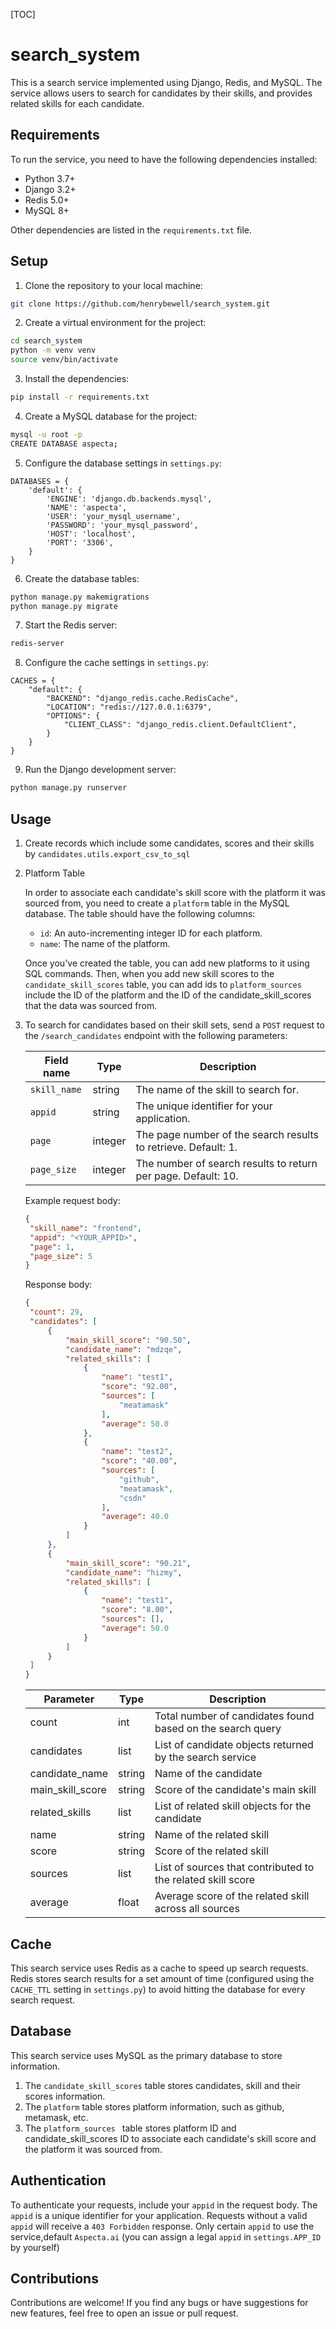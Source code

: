 [TOC]

# search_system

This is a search service implemented using Django, Redis, and MySQL. The service allows users to search for candidates by their skills, and provides related skills for each candidate.

## Requirements

To run the service, you need to have the following dependencies installed:

- Python 3.7+
- Django 3.2+
- Redis 5.0+
- MySQL 8+

Other dependencies are listed in the `requirements.txt` file. 

## Setup

1. Clone the repository to your local machine:

```bash
git clone https://github.com/henrybewell/search_system.git
```

2. Create a virtual environment for the project:

```bash
cd search_system
python -m venv venv
source venv/bin/activate
```

3. Install the dependencies:

```bash
pip install -r requirements.txt
```

4. Create a MySQL database for the project:

```bash
mysql -u root -p
CREATE DATABASE aspecta;
```

5. Configure the database settings in `settings.py`:

```
DATABASES = {
    'default': {
        'ENGINE': 'django.db.backends.mysql',
        'NAME': 'aspecta',
        'USER': 'your_mysql_username',
        'PASSWORD': 'your_mysql_password',
        'HOST': 'localhost',
        'PORT': '3306',
    }
}
```

6. Create the database tables:

```bash
python manage.py makemigrations
python manage.py migrate
```

7. Start the Redis server:

```bash
redis-server
```

8. Configure the cache settings in `settings.py`:

```
CACHES = {
    "default": {
        "BACKEND": "django_redis.cache.RedisCache",
        "LOCATION": "redis://127.0.0.1:6379",
        "OPTIONS": {
            "CLIENT_CLASS": "django_redis.client.DefaultClient",
        }
    }
}
```

9. Run the Django development server:

```bash
python manage.py runserver
```

## Usage

1. Create records which include some candidates, scores and their skills by `candidates.utils.export_csv_to_sql`

2. Platform Table

   In order to associate each candidate's skill score with the platform it was sourced from, you need to create a `platform` table in the MySQL database. The table should have the following columns:

   - `id`: An auto-incrementing integer ID for each platform.
   - `name`: The name of the platform.

   Once you've created the table, you can add new platforms to it using SQL commands. Then, when you add new skill scores to the `candidate_skill_scores` table, you can add ids to `platform_sources ` include the ID of the platform and  the ID of the candidate_skill_scores that the data was sourced from.

3. To search for candidates based on their skill sets, send a `POST` request to the `/search_candidates` endpoint with the following parameters:

   | Field name   | Type    | Description                                                  |
   | ------------ | ------- | ------------------------------------------------------------ |
   | `skill_name` | string  | The name of the skill to search for.                         |
   | `appid`      | string  | The unique identifier for your application.                  |
   | `page`       | integer | The page number of the search results to retrieve. Default: 1. |
   | `page_size`  | integer | The number of search results to return per page. Default: 10. |

   Example request body:

   ```json
   {
    "skill_name": "frontend",
    "appid": "<YOUR_APPID>",
    "page": 1,
    "page_size": 5
   }
   ```

   Response body:

   ```json
   {
    "count": 29,
    "candidates": [
        {
            "main_skill_score": "90.50",
            "candidate_name": "mdzqe",
            "related_skills": [
                {
                    "name": "test1",
                    "score": "92.00",
                    "sources": [
                        "meatamask"
                    ],
                    "average": 50.0
                },
                {
                    "name": "test2",
                    "score": "40.00",
                    "sources": [
                        "github",
                        "meatamask",
                        "csdn"
                    ],
                    "average": 40.0
                }
            ]
        },
        {
            "main_skill_score": "90.21",
            "candidate_name": "hizmy",
            "related_skills": [
                {
                    "name": "test1",
                    "score": "8.00",
                    "sources": [],
                    "average": 50.0
                }
            ]
        }
    ]
   }
   ```
   
   | Parameter        | Type   | Description                                                 |
   | ---------------- | ------ | ----------------------------------------------------------- |
   | count            | int    | Total number of candidates found based on the search query  |
   | candidates       | list   | List of candidate objects returned by the search service    |
   | candidate_name   | string | Name of the candidate                                       |
   | main_skill_score | string | Score of the candidate's main skill                         |
   | related_skills   | list   | List of related skill objects for the candidate             |
   | name             | string | Name of the related skill                                   |
   | score            | string | Score of the related skill                                  |
   | sources          | list   | List of sources that contributed to the related skill score |
   | average          | float  | Average score of the related skill across all sources       |

## Cache

This search service uses Redis as a cache to speed up search requests. Redis stores search results for a set amount of time (configured using the `CACHE_TTL` setting in `settings.py`) to avoid hitting the database for every search request.

## Database

This search service uses MySQL as the primary database to store information.

1. The `candidate_skill_scores` table stores candidates, skill and their scores information.
2. The `platform` table stores platform information,  such as github, metamask, etc.
3. The `platform_sources ` table stores  platform ID and candidate_skill_scores ID to associate each candidate's skill score and the platform it was sourced from.

## Authentication

To authenticate your requests, include your `appid` in the request body. The `appid` is a unique identifier for your application. Requests without a valid `appid` will receive a `403 Forbidden` response. Only  certain `appid` to use the service,default `Aspecta.ai` (you can assign a legal `appid` in `settings.APP_ID` by yourself)

## Contributions

Contributions are welcome! If you find any bugs or have suggestions for new features, feel free to open an issue or pull request.
